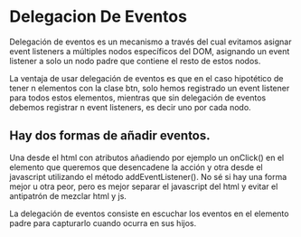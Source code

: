 # **Delegacion De Eventos**

Delegación de eventos es un mecanismo a través del cual evitamos asignar event listeners a múltiples nodos específicos del DOM, asignando un event listener a solo un nodo padre que contiene el resto de estos nodos.

La ventaja de usar delegación de eventos es que en el caso hipotético de tener n elementos con la clase btn, solo hemos registrado un event listener para todos estos elementos, mientras que sin delegación de eventos debemos registrar n event listeners, es decir uno por cada nodo.


## Hay dos formas de añadir eventos.
 Una desde el html con atributos añadiendo por ejemplo un onClick() en el elemento que queremos que desencadene la acción y otra desde el javascript utilizando el método addEventListener(). No sé si hay una forma mejor u otra peor, pero es mejor separar el javascript del html y evitar el antipatrón de mezclar html y js.

La delegación de eventos consiste en escuchar los eventos en el elemento padre para capturarlo cuando ocurra en sus hijos.